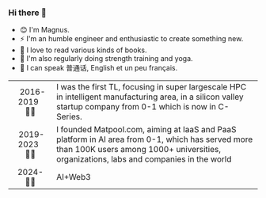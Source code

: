 ### Hi there 👋

- 😊 I'm Magnus. 
- ⚡️ I'm an humble engineer and enthusiastic to create something new. 
- 📖 I love to read various kinds of books. 
- 🧘 I'm also regularly doing strength training and yoga. 
- 💬 I can speak 普通话, English et un peu français.
  
|   |   |
|:-:|---|
|&nbsp; 2016-2019 &nbsp; 🧑‍💻 | I was the first TL, focusing in super largescale HPC in intelligent manufacturing area, in a silicon valley startup company from 0-1 which is now in C-Series. |
|&nbsp;2019-2023 &nbsp; 👨‍🎨 | I founded Matpool.com, aiming at IaaS and PaaS platform in AI area from 0-1, which has served more than 100K users among 1000+ universities, organizations, labs and companies in the world |
|&nbsp; 2024- &nbsp; 🧙‍♂️ | AI+Web3 |
